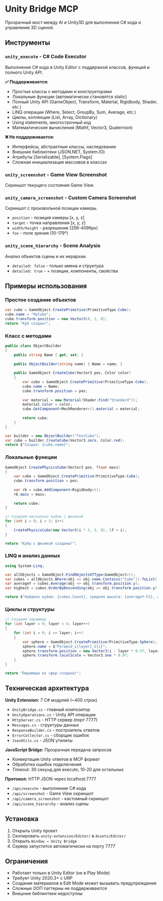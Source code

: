 # Unity Bridge MCP

Прозрачный мост между AI и Unity3D для выполнения C# кода и управления 3D сценой.

## Инструменты

### `unity_execute` - C# Code Executor
Выполнение C# кода в Unity Editor с поддержкой классов, функций и полного Unity API.

**✅ Поддерживается:**
- Простые классы с методами и конструкторами
- Локальные функции (автоматически становятся static)
- Полный Unity API (GameObject, Transform, Material, Rigidbody, Shader, etc.)
- LINQ операции (Where, Select, GroupBy, Sum, Average, etc.)
- Циклы, коллекции (List, Array, Dictionary)
- Using statements, многострочный код
- Математические вычисления (Mathf, Vector3, Quaternion)

**❌ Не поддерживается:**
- Интерфейсы, абстрактные классы, наследование
- Внешние библиотеки (JSON.NET, System.IO)
- Атрибуты [Serializable], [System.Flags]
- Сложная инициализация массивов в классах

### `unity_screenshot` - Game View Screenshot
Скриншот текущего состояния Game View.

### `unity_camera_screenshot` - Custom Camera Screenshot  
Скриншот с произвольной позиции камеры.
- `position` - позиция камеры [x, y, z]
- `target` - точка направления [x, y, z]
- `width/height` - разрешение (256-4096px)
- `fov` - поле зрения (10-179°)

### `unity_scene_hierarchy` - Scene Analysis
Анализ объектов сцены и их иерархии.
- `detailed: false` - только имена и структура
- `detailed: true` - + позиции, компоненты, свойства

## Примеры использования

### Простое создание объектов
```csharp
var cube = GameObject.CreatePrimitive(PrimitiveType.Cube);
cube.name = "MyCube";
cube.transform.position = new Vector3(0, 1, 0);
return "Куб создан!";
```

### Класс с методами
```csharp
public class ObjectBuilder
{
    public string Name { get; set; }
    
    public ObjectBuilder(string name) { Name = name; }
    
    public GameObject CreateCube(Vector3 pos, Color color)
    {
        var cube = GameObject.CreatePrimitive(PrimitiveType.Cube);
        cube.name = Name;
        cube.transform.position = pos;
        
        var material = new Material(Shader.Find("Standard"));
        material.color = color;
        cube.GetComponent<MeshRenderer>().material = material;
        
        return cube;
    }
}

var builder = new ObjectBuilder("TestCube");
var cube = builder.CreateCube(Vector3.zero, Color.red);
return $"Создан: {cube.name}";
```

### Локальные функции
```csharp
GameObject CreatePhysicsCube(Vector3 pos, float mass)
{
    var cube = GameObject.CreatePrimitive(PrimitiveType.Cube);
    cube.transform.position = pos;
    
    var rb = cube.AddComponent<Rigidbody>();
    rb.mass = mass;
    
    return cube;
}

// Создаем несколько кубов с физикой
for (int i = 0; i < 3; i++)
{
    CreatePhysicsCube(new Vector3(i * 2, 5, 0), 1f + i);
}

return "Кубы с физикой созданы!";
```

### LINQ и анализ данных
```csharp
using System.Linq;

var allObjects = GameObject.FindObjectsOfType<GameObject>();
var cubes = allObjects.Where(obj => obj.name.Contains("Cube")).ToList();
var averageY = cubes.Average(obj => obj.transform.position.y);
var highest = cubes.OrderByDescending(obj => obj.transform.position.y).First();

return $"Найдено кубов: {cubes.Count}, средняя высота: {averageY:F2}, самый высокий: {highest.name}";
```

### Циклы и структуры
```csharp
// Создаем пирамиду
for (int layer = 0; layer < 4; layer++)
{
    for (int i = 0; i <= layer; i++)
    {
        var sphere = GameObject.CreatePrimitive(PrimitiveType.Sphere);
        sphere.name = $"Pyramid_L{layer}_I{i}";
        sphere.transform.position = new Vector3(i - layer * 0.5f, layer, 0);
        sphere.transform.localScale = Vector3.one * 0.8f;
    }
}

return "Пирамида из сфер создана!";
```

## Техническая архитектура

**Unity Extension:** 7 C# модулей (~400 строк)
- `UnityBridge.cs` - главный композитор
- `UnityOperations.cs` - Unity API операции  
- `HttpServer.cs` - HTTP сервер (порт 7777)
- `Messages.cs` - структуры данных
- `ResponseBuilder.cs` - построитель ответов
- `ErrorCollector.cs` - сборщик ошибок
- `JsonUtils.cs` - JSON утилиты

**JavaScript Bridge:** Прозрачная передача запросов
- Конвертация Unity ответов в MCP формат
- Обработка ошибок подключения
- Timeout: 30 секунд для execute, 10-20 для остальных

**Протокол:** HTTP JSON через localhost:7777
- `/api/execute` - выполнение C# кода
- `/api/screenshot` - Game View скриншот  
- `/api/camera_screenshot` - кастомный скриншот
- `/api/scene_hierarchy` - анализ сцены

## Установка

1. Открыть Unity проект
2. Скопировать `unity-extension/Editor/` в `Assets/Editor/`
3. Открыть `Window → Unity Bridge`
4. Сервер запустится автоматически на порту 7777

## Ограничения

- Работает только в Unity Editor (не в Play Mode)
- Требует Unity 2020.3+ с URP
- Создание материалов в Edit Mode может вызывать предупреждения
- Сложные ООП паттерны не поддерживаются
- Внешние библиотеки недоступны 